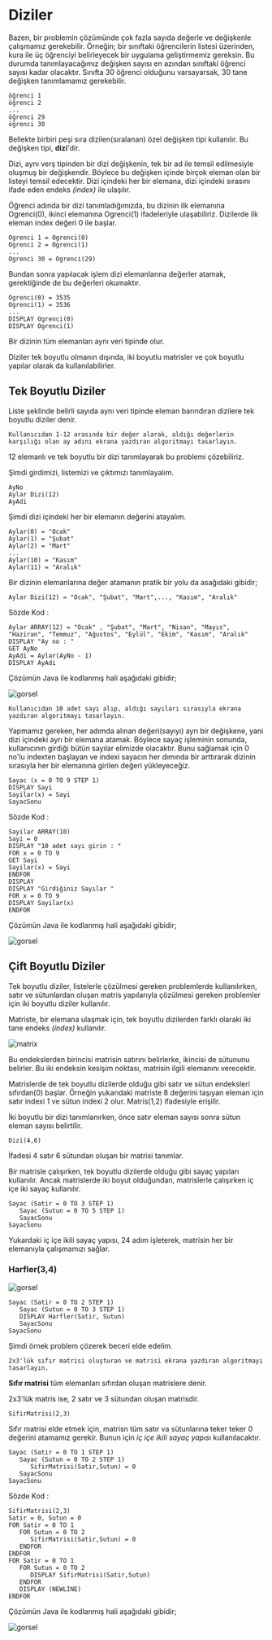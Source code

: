 # Diziler

Bazen, bir problemin çözümünde çok fazla sayıda değerle ve değişkenle çalışmamız gerekebilir. Örneğin; bir sınıftaki öğrencilerin listesi üzerinden, kura ile üç öğrenciyi belirleyecek bir uygulama geliştirmemiz gereksin. Bu durumda tanımlayacağımız değişken sayısı en azından sınıftaki öğrenci sayısı kadar olacaktır. Sınıfta 30 öğrenci olduğunu varsayarsak, 30 tane değişken tanımlamamız gerekebilir.

```
öğrenci 1
öğrenci 2
...
öğrenci 29
öğrenci 30
```

Bellekte birbiri peşi sıra dizilen(sıralanan) özel değişken tipi kullanılır. Bu değişken tipi, **dizi**'dir.

Dizi, aynı verş tipinden bir dizi değişkenin, tek bir ad ile temsil edilmesiyle oluşmuş bir değişkendir. Böylece bu değişken içinde birçok eleman olan bir listeyi temsil edecektir. Dizi içindeki her bir elemana, dizi içindeki sırasını ifade eden endeks *(index)* ile ulaşılır.

Öğrenci adında bir dizi tanımladığımızda, bu dizinin ilk elemanına Ogrenci(0), ikinci elemanına Ogrenci(1) ifadeleriyle ulaşabiliriz. Dizilerde ilk eleman index değeri 0 ile başlar.
```
Ogrenci 1 = Ogrenci(0)
Ogrenci 2 = Ogrenci(1)
...
Ogrenci 30 = Ogrenci(29)
```
Bundan sonra yapılacak işlem dizi elemanlarına değerler atamak, gerektiğinde de bu değerleri okumaktır.
```
Ogrenci(0) = 3535
Ogrenci(1) = 3536
...
DISPLAY Ogrenci(0)
DISPLAY Ogrenci(1)
```
Bir dizinin tüm elemanları aynı veri tipinde olur.

Diziler tek boyutlu olmanın dışında, iki boyutlu matrisler ve çok boyutlu yapılar olarak da kullanılabilirler.

## Tek Boyutlu Diziler

Liste şeklinde belirli sayıda aynı veri tipinde eleman barındıran dizilere tek boyutlu diziler denir. 
```
Kullanıcıdan 1-12 arasında bir değer alarak, aldığı değerlerin karşılığı olan ay adını ekrana yazdıran algoritmayı tasarlayın.
```
12 elemanlı ve tek boyutlu bir dizi tanımlayarak bu problemi çözebiliriz.

Şimdi girdimizi, listemizi ve çıktımızı tanımlayalım.
```
AyNo
Aylar Dizi(12)
AyAdi
```
Şimdi dizi içindeki her bir elemanın değerini atayalım.
```
Aylar(0) = "Ocak"
Aylar(1) = "Şubat"
Aylar(2) = "Mart"
...
Aylar(10) = "Kasım"
Aylar(11) = "Aralık"
```
Bir dizinin elemanlarına değer atamanın pratik bir yolu da asağıdaki gibidir;
```
Aylar Dizi(12) = "Ocak", "Şubat", "Mart",..., "Kasım", "Aralık"
```
Sözde Kod :
```
Aylar ARRAY(12) = "Ocak" , "Şubat", "Mart", "Nisan", "Mayıs", "Haziran", "Temmuz", "Ağustos", "Eylül", "Ekim", "Kasım", "Aralık"
DISPLAY "Ay no : "
GET AyNo
AyAdi = Aylar(AyNo - 1)
DISPLAY AyAdi
```
Çözümün Java ile kodlanmış hali aşağıdaki gibidir;

![gorsel](https://github.com/SenaOzcn/Algoritma/blob/MIT-License/Diziler%26Metinler%26Koleksiyonlar/Images/Aylar.png)

```
Kullanıcıdan 10 adet sayı alıp, aldığı sayıları sırasıyla ekrana yazdıran algoritmayı tasarlayın.
```
Yapmamız gereken, her adımda alınan değeri(sayıyı) ayrı bir değişkene, yani dizi içindeki ayrı bir elemana atamak. Böylece sayaç işleminin sonunda, kullanıcının girdiği bütün sayılar elimizde olacaktır. Bunu sağlamak için 0 no'lu indexten başlayan ve indexi sayacın her dımında bir arttırarak dizinin sırasıyla her bir elemanına girilen değeri yükleyeceğiz.
```
Sayac (x = 0 TO 9 STEP 1)
DISPLAY Sayi
Sayilar(x) = Sayi
SayacSonu
```
Sözde Kod :
```
Sayilar ARRAY(10)
Sayi = 0
DISPLAY "10 adet sayı girin : "
FOR x = 0 TO 9
GET Sayi
Sayilar(x) = Sayi
ENDFOR
DISPLAY
DISPLAY "Girdiğiniz Sayılar "
FOR x = 0 TO 9
DISPLAY Sayilar(x)
ENDFOR
```
Çözümün Java ile kodlanmış hali aşağıdaki gibidir;

![gorsel](https://github.com/SenaOzcn/Algoritma/blob/MIT-License/Diziler%26Metinler%26Koleksiyonlar/Images/Sayilar.png)

## Çift Boyutlu Diziler

Tek boyutlu diziler, listelerle çözülmesi gereken problemlerde kullanılırken, satır ve sütunlardan oluşan matris yapılarıyla çözülmesi gereken problemler için iki boyutlu diziler kullanılır.

Matriste, bir elemana ulaşmak için, tek boyutlu dizilerden farklı olaraki iki tane endeks *(index)* kullanılır.

![matrix](https://he-s3.s3.amazonaws.com/media/uploads/873c255.png)

Bu endekslerden birincisi matrisin satırını belirlerke, ikincisi de sütununu belirler. Bu iki endeksin kesişim noktası, matrisin ilgili elemanını verecektir.

Matrislerde de tek boyutlu dizilerde olduğu gibi satır ve sütun endeksleri sıfırdan(0) başlar. Örneğin yukarıdaki matriste 8 değerini taşıyan eleman için satır indexi 1 ve sütun indexi 2 olur. Matris(1,2) ifadesiyle erişilir.

İki boyutlu bir dizi tanımlanırken, önce satır eleman sayısı sonra sütun eleman sayısı belirtilir.
```
Dizi(4,6)
```
İfadesi 4 satır 6 sütundan oluşan bir matrisi tanımlar.

Bir matrisle çalışırken, tek boyutlu dizilerde olduğu gibi sayaç yapıları kullanılır. Ancak matrislerde iki boyut olduğundan, matrislerle çalışırken iç içe iki sayaç kullanılır.
```
Sayac (Satir = 0 TO 3 STEP 1)
   Sayac (Sutun = 0 TO 5 STEP 1)
   SayacSonu
SayacSonu
```
Yukardaki iç içe ikili sayaç yapısı, 24 adım işleterek, matrisin her bir elemanıyla çalışmamızı sağlar.
### Harfler(3,4)

![gorsel](https://github.com/SenaOzcn/Algoritma/blob/MIT-License/Diziler%26Metinler%26Koleksiyonlar/Images/Harfler.png)

```
Sayac (Satir = 0 TO 2 STEP 1)
   Sayac (Sutun = 0 TO 3 STEP 1)
   DISPLAY Harfler(Satir, Sutun)
   SayacSonu
SayacSonu
```
Şimdi örnek problem çözerek beceri elde edelim.
```
2x3'lük sıfır matrisi oluşturan ve matrisi ekrana yazdıran algoritmayı tasarlayın.
```
**Sıfır matrisi** tüm elemanları sıfırdan oluşan matrislere denir.

2x3'lük matris ise, 2 satır ve 3 sütundan oluşan matrisdir.
```
SifirMatrisi(2,3)
```
Sıfır matrisi elde etmek için, matrisn tüm satır va sütunlarına teker teker 0 değerini atamamız gerekir. Bunun için *iç içe ikili sayaç yapısı* kullanılacaktır.
```
Sayac (Satir = 0 TO 1 STEP 1)
   Sayac (Sutun = 0 TO 2 STEP 1)
      SifirMatrisi(Satir,Sutun) = 0
   SayacSonu
SayacSonu
```

Sözde Kod :
```
SifirMatrisi(2,3)
Satir = 0, Sutun = 0
FOR Satir = 0 TO 1
   FOR Sutun = 0 TO 2
      SifirMatrisi(Satir,Sutun) = 0
   ENDFOR
ENDFOR
FOR Satir = 0 TO 1
   FOR Sutun = 0 TO 2
      DISPLAY SifirMatrisi(Satir,Sutun)
   ENDFOR
   DISPLAY (NEWLINE)
ENDFOR
```
Çözümün Java ile kodlanmış hali aşağıdaki gibidir;

![gorsel](https://github.com/SenaOzcn/Algoritma/blob/MIT-License/Diziler%26Metinler%26Koleksiyonlar/Images/SifirMatris.png)
